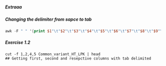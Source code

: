 ##### Extraaa

##### Changing the delimiter from sapce to tab
```awk
awk -F " " '{print $1"\t"$2"\t"$3"\t"$4"\t"$5"\t"$6"\t"$7"\t"$8"\t"$9"\t"$10"\t"$11"\t"$12"\t"$13"\t"$14"\t"$15}' Common_variant_HT_LPK > tmp; mv tmp Common_variant_HT_LPK 
```
##### Exercise 1.2  
```shell
cut -f 1,2,4,5 Common_variant_HT_LPK | head
## Getting first, second and resepctive columns with tab delimited
```
